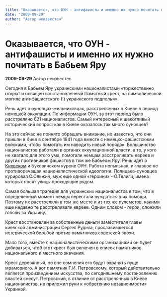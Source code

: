 ```yaml
---
title: "Оказывается, что ОУН - антифашисты и именно их нужно почитать в Бабьем Яру"
date: "2009-09-29"
author: "Автор неизвестен"
---
```


# Оказывается, что ОУН - антифашисты и именно их нужно почитать в Бабьем Яру

**2009-09-29** Автор неизвестен

Сегодня в Бабьем Яру украинскими националистами «торжественно открыт и освящен восстановленный Памятный крест, на символической могиле антифашистского (!) украинского подполья».

Речь идет о оуновцах-мельниковцах, расстрелянных в Киеве в период немецкой оккупации. По информации ОУН, за этот период было расстреляно 621 националистов. Самый интересный и щекотливый исторический вопрос: как в Киеве оказалось так много оуновцев?

На это сейчас не принято обращать внимание, но известно, что они пришли в Киев в сентябре 1941 года вместе с немецко-фашистскими войсками, чтобы помогать им наводить новый порядок. Большинство националистов работали в органах оккупационной власти, а те, у кого не хватало для этого ума, помогали немцам расстреливать евреев и других противников фашистов в том же Бабьеом Яру. Речь идет о [Киевском](http://ru.wikipedia.org/wiki/%D0%9A%D0%B8%D0%B5%D0%B2%D1%81%D0%BA%D0%B8%D0%B9_%D0%BA%D1%83%D1%80%D0%B5%D0%BD%D1%8C) и Буковинском курене ОУН. Работа непыльная, и главное не противоречащая националистической идеологии. Полицаев-оуновцев курировал О.Ольжич, муж еще одной «героини» - О.Телиги, имена которых носят улицы проходящие рядом.

Самая большая трагедия для украинских националистов в том, что в определенный момент немцы перестали нуждаться в их помощи. Поэтому их расстреляли в том же месте и из тех же пулеметов, какими еще недавно те расстреливали евреев. Одним словом - герои, сложили головы за Украину.

Крест восстановлен за собственные деньги заместителя главы киевской администрации Сергея Рудика, прославившегося истерической борьбой против памятников советской эпохи.

Мало того, вместе с националистическими организациями он будет добиваться, чтоб этот крест был включен в список памятников национального и местного значения.

Крест деревянный, но вне сомнения его будут охранять пуще мраморного. А вот памятник Г.И. Петровскому, который действительно является произведением искусства, по сегодняшнему постановлению властей снесут. Петровский, в отличие от расстрелянных в Киеве националистов, не приложил руки к «обретению независимости» Украиной.